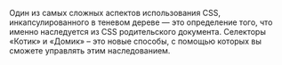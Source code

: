 Один из самых сложных аспектов использования CSS, инкапсулированного в теневом 
дереве — это определение того, что именно наследуется из CSS родительского документа.
Селекторы «Котик» и «Домик» – это новые способы, с помощью которых вы сможете управлять
этим наследованием.
